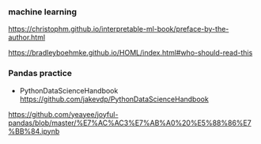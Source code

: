 ### machine learning
https://christophm.github.io/interpretable-ml-book/preface-by-the-author.html

https://bradleyboehmke.github.io/HOML/index.html#who-should-read-this


### Pandas practice
* PythonDataScienceHandbook
https://github.com/jakevdp/PythonDataScienceHandbook

https://github.com/yeayee/joyful-pandas/blob/master/%E7%AC%AC3%E7%AB%A0%20%E5%88%86%E7%BB%84.ipynb
